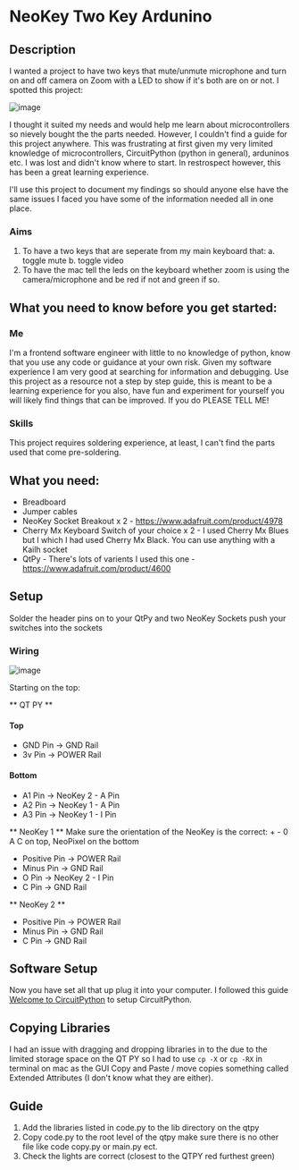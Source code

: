 # NeoKey Two Key Ardunino

## Description

I wanted a project to have two keys that mute/unmute microphone and turn on and off camera on Zoom with a LED to show if it's both are on or not. I spotted this project:

![image](https://user-images.githubusercontent.com/62559903/147848414-2ec18f04-e60a-4774-9d57-a9b1d42d63b9.png)

I thought it suited my needs and would help me learn about microcontrollers so nievely bought the the parts needed. However, I couldn't find a guide for this project anywhere. This was frustrating at first given my very limited knowledge of microcontrollers, CircuitPython (python in general), arduninos etc. I was lost and didn't know where to start. In restrospect however, this has been a great learning experience.

I'll use this project to document my findings so should anyone else have the same issues I faced you have some of the information needed all in one place.

### Aims

1. To have a two keys that are seperate from my main keyboard that:
   a. toggle mute
   b. toggle video
2. To have the mac tell the leds on the keyboard whether zoom is using the camera/microphone and be red if not and green if so.

## What you need to know before you get started:

### Me

I'm a frontend software engineer with little to no knowledge of python, know that you use any code or guidance at your own risk. Given my software experience I am very good at searching for information and debugging. Use this project as a resource not a step by step guide, this is meant to be a learning experience for you also, have fun and experiment for yourself you will likely find things that can be improved. If you do PLEASE TELL ME!

### Skills

This project requires soldering experience, at least, I can't find the parts used that come pre-soldering.

## What you need:

- Breadboard
- Jumper cables
- NeoKey Socket Breakout x 2 - https://www.adafruit.com/product/4978
- Cherry Mx Keyboard Switch of your choice x 2 - I used Cherry Mx Blues but I which I had used Cherry Mx Black. You can use anything with a Kailh socket
- QtPy - There's lots of varients I used this one - https://www.adafruit.com/product/4600

## Setup

Solder the header pins on to your QtPy and two NeoKey Sockets push your switches into the sockets

### Wiring

![image](https://user-images.githubusercontent.com/62559903/147848414-2ec18f04-e60a-4774-9d57-a9b1d42d63b9.png)

Starting on the top:

** QT PY **

#### Top

- GND Pin -> GND Rail
- 3v Pin -> POWER Rail

#### Bottom

- A1 Pin -> NeoKey 2 - A Pin
- A2 Pin -> NeoKey 1 - A Pin
- A3 Pin -> NeoKey 1 - I Pin

** NeoKey 1 **
Make sure the orientation of the NeoKey is the correct: + - 0 A C on top, NeoPixel on the bottom

- Positive Pin -> POWER Rail
- Minus Pin -> GND Rail
- O Pin -> NeoKey 2 - I Pin
- C Pin -> GND Rail

** NeoKey 2 **

- Positive Pin -> POWER Rail
- Minus Pin -> GND Rail
- C Pin -> GND Rail

## Software Setup

Now you have set all that up plug it into your computer. I followed this guide [Welcome to CircuitPython](https://learn.adafruit.com/welcome-to-circuitpython?view=all) to setup CircuitPython.

## Copying Libraries

I had an issue with dragging and dropping libraries in to the due to the limited storage space on the QT PY so I had to use `cp -X` or `cp -RX` in terminal on mac as the GUI Copy and Paste / move copies something called Extended Attributes (I don't know what they are either).

## Guide

1. Add the libraries listed in code.py to the lib directory on the qtpy
2. Copy code.py to the root level of the qtpy make sure there is no other file like code copy.py or main.py ect.
3. Check the lights are correct (closest to the QTPY red furthest green)
